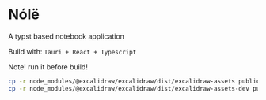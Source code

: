 # Nólë

A typst based notebook application

Build with: `Tauri + React + Typescript`

Note! run it before build!
```sh
cp -r node_modules/@excalidraw/excalidraw/dist/excalidraw-assets public/
cp -r node_modules/@excalidraw/excalidraw/dist/excalidraw-assets-dev public/
```


